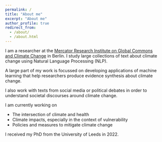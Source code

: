 ```yaml
---
permalink: /
title: "About me"
excerpt: "About me"
author_profile: true
redirect_from:
  - /about/
  - /about.html
---
```


I am a researcher at the [Mercator Research Institute on Global Commons and Climate Change](https://www.mcc-berlin.net/) in Berlin.
I study large collections of text about climate change using Natural Language Processing (NLP).

A large part of my work is focussed on developing applications of machine learning that help
researchers produce evidence synthesis about climate change.  

I also work with texts from social media or political debates in order to understand societal discourses around climate change.

I am currently working on

- The intersection of climate and health
- Climate impacts, especially in the context of vulnerability
- Policies and measures to mitigate climate change

I received my PhD from the University of Leeds in 2022.
